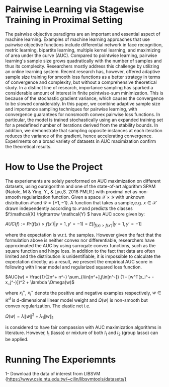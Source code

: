 # Pairwise Learning via Stagewise Training in Proximal Setting
The pairwise objective paradigms are an important and essential aspect of machine learning.
Examples of machine learning approaches that use pairwise objective functions include differential network in face recognition, metric learning, bipartite learning, multiple kernel learning, and maximizing of area under the curve (AUC). Compared to pointwise learning, pairwise learning's sample size grows quadratically with the number of samples and thus its complexity.
Researchers mostly address this challenge by utilizing an online learning system. Recent research has, however, offered adaptive sample size training for smooth loss functions as a better strategy in terms of convergence and complexity, but without a comprehensive theoretical study. 
In a distinct line of research, importance sampling has sparked a considerable amount of interest in finite pointwise-sum minimization. This is because of the stochastic gradient variance, which causes the convergence to be slowed considerably. 
In this paper, we combine adaptive sample size and importance sampling techniques for pairwise learning, with convergence guarantees for nonsmooth convex pairwise loss functions. In particular, the model is trained stochastically using an expanded training set for a predefined number of iterations derived from the stability bounds.
In addition, we demonstrate that sampling opposite instances at each iteration reduces the variance of the gradient, hence accelerating convergence. 
Experiments on a broad variety of datasets in AUC maximization confirm the theoretical results. 

# How to Use the Project
The experiements are solely peroformed on AUC maximization on different datasets, using ouralgorithm and one of the state-of-art algorithm SPAM (Natole, M & Ying, Y., & Lyu,S. 2018 PMLR.) with proximal net as non-smooth regularization function. Given a space $\mathcal{X}\times \mathcal{Y}$ with unknown distribution $\mathcal{P}$ and $\mathcal{Y} = \{+1,-1\}$. A function that takes a sample,e.g. $x\in \mathcal{X}$ drawn independently according to $\mathcal{P}$ and predicts the classes $f:\mathcal{X} \rightarrow \mathcal{Y} $ have AUC score given by:

$AUC(f) := Pr(f(x)>f(x')|y=1,y'=-1)  = E[I_{f(x)>f(x')}|y=1,y'=-1]$

where the expectation is w.r.t. the samples. 
However given the fact that the formulation above is neither convex nor differentiable, researchers have approximated the AUC by using surrogate convex functions, such as the square function and hinge loss. In addition to the fact that data are often limited and the distribution is unidentifiable, it is impossible to calculate the expectation directly; as a result, we present the empirical AUC score in following with linear model and regularized squared loss function.

$AUC(w) = \frac{1}{2n^+ n^-} \sum_{i\in[n^+],j\in[n^-]} (1 - [w^T(x_i^+  - x_j^-)])^2 + \lambda \Omega(w)$

where $x_i^+$, $x_i^-$ denote the positive and negative examples respectively, $w\in \mathbb{R}^d$ is d-dimensional linear model weight and $\Omega(w)$ is non-smooth but convex regularization. 
The elastic net  i.e.

$\Omega(w) = \lambda \|w\|^2 + \lambda_1 \|w\|_1$

is considered to have fair compassion with AUC maximization algorithms in literature. However, $l_1$ (lasso) or mixture of both $l_1$ and $l_2$ (group lasso) can be applied. 

# Running The Experiemnts

1- Download the data of interest from LIBSVM 
{https://www.csie.ntu.edu.tw/~cjlin/libsvmtools/datasets/}

